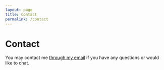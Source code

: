 ```yaml
---
layout: page
title: Contact
permalink: /contact
---
```


# Contact

You may contact me [through my email](mailto:annaduan@sas.upenn.edu) if you have any questions or would like to chat.

